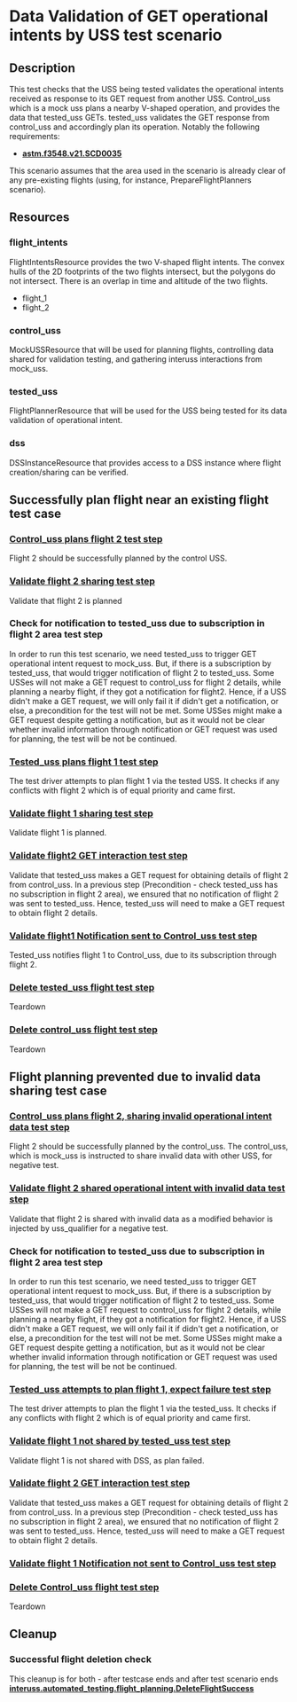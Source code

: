# Data Validation of GET operational intents by USS test scenario

## Description
This test checks that the USS being tested validates the operational intents received as response to its GET request from another USS.
Control_uss which is a mock uss plans a nearby V-shaped operation, and provides the data that tested_uss GETs.
tested_uss validates the GET response from control_uss and accordingly plan its operation.
Notably the following requirements:

- **[astm.f3548.v21.SCD0035](../../../../requirements/astm/f3548/v21.md)**

This scenario assumes that the area used in the scenario is already clear of any pre-existing flights (using, for instance, PrepareFlightPlanners scenario).

## Resources
### flight_intents
FlightIntentsResource provides the two V-shaped flight intents.
The convex hulls of the 2D footprints of the two flights intersect, but the polygons do not intersect.
There is an overlap in time and altitude of the two flights.
- flight_1
- flight_2

### control_uss
MockUSSResource that will be used for planning flights, controlling data shared for validation testing, and gathering interuss interactions from mock_uss.

### tested_uss
FlightPlannerResource that will be used for the USS being tested for its data validation of operational intent.

### dss
DSSInstanceResource that provides access to a DSS instance where flight creation/sharing can be verified.

## Successfully plan flight near an existing flight test case

### [Control_uss plans flight 2 test step](../../../flight_planning/plan_flight_intent.md)
Flight 2 should be successfully planned by the control USS.

### [Validate flight 2 sharing test step](../validate_shared_operational_intent.md)
Validate that flight 2 is planned

### Check for notification to tested_uss due to subscription in flight 2 area test step
In order to run this test scenario, we need tested_uss to trigger GET operational intent request to mock_uss.
But, if there is a subscription by tested_uss, that would trigger notification of flight 2 to tested_uss.
Some USSes will not make a GET request to control_uss for flight 2 details, while planning a nearby flight,
if they got a notification for flight2. Hence, if a USS didn't make a GET request, we will only fail it if didn't get
a notification, or else, a precondition for the test will not be met. Some USSes might make a GET request despite getting
a notification, but as it would not be clear whether invalid information through notification or GET request was used for planning,
the test will be not be continued.

### [Tested_uss plans flight 1 test step](../../../flight_planning/plan_flight_intent.md)
The test driver attempts to plan flight 1 via the tested USS. It checks if any conflicts with flight 2
which is of equal priority and came first.

### [Validate flight 1 sharing test step](../validate_shared_operational_intent.md)
Validate flight 1 is planned.

### [Validate flight2 GET interaction test step](test_steps/validate_get_operational_intent.md)
Validate that tested_uss makes a GET request for obtaining details of flight 2 from control_uss.
In a previous step (Precondition - check tested_uss has no subscription in flight 2 area), we ensured that no notification of flight 2 was sent to tested_uss.
Hence, tested_uss will need to make a GET request to obtain flight 2 details.

### [Validate flight1 Notification sent to Control_uss test step](test_steps/validate_notification_operational_intent.md)
Tested_uss notifies flight 1 to Control_uss, due to its subscription through flight 2.

### [Delete tested_uss flight test step](../../../flight_planning/delete_flight_intent.md)
Teardown

### [Delete control_uss flight test step](../../../flight_planning/delete_flight_intent.md)
Teardown

## Flight planning prevented due to invalid data sharing test case
### [Control_uss plans flight 2, sharing invalid operational intent data test step](../../../flight_planning/plan_flight_intent.md)
Flight 2 should be successfully planned by the control_uss.
The control_uss, which is mock_uss is instructed to share invalid data with other USS, for negative test.

### [Validate flight 2 shared operational intent with invalid data test step](test_steps/validate_sharing_operational_intent_but_with_invalid_interuss_data.md)
Validate that flight 2 is shared with invalid data as a modified behavior is injected by uss_qualifier for a negative test.

### Check for notification to tested_uss due to subscription in flight 2 area test step
In order to run this test scenario, we need tested_uss to trigger GET operational intent request to mock_uss.
But, if there is a subscription by tested_uss, that would trigger notification of flight 2 to tested_uss.
Some USSes will not make a GET request to control_uss for flight 2 details, while planning a nearby flight,
if they got a notification for flight2. Hence, if a USS didn't make a GET request, we will only fail it if didn't get
a notification, or else, a precondition for the test will not be met. Some USSes might make a GET request despite getting
a notification, but as it would not be clear whether invalid information through notification or GET request was used for planning,
the test will be not be continued.

### [Tested_uss attempts to plan flight 1, expect failure test step](test_steps/plan_flight_intent_expect_failed.md)
The test driver attempts to plan the flight 1 via the tested_uss. It checks if any conflicts with flight 2
which is of equal priority and came first.

### [Validate flight 1 not shared by tested_uss test step](../validate_not_shared_operational_intent.md)
Validate flight 1 is not shared with DSS, as plan failed.

### [Validate flight 2 GET interaction test step](test_steps/validate_get_operational_intent.md)
Validate that tested_uss makes a GET request for obtaining details of flight 2 from control_uss.
In a previous step (Precondition - check tested_uss has no subscription in flight 2 area), we ensured that no notification of flight 2 was sent to tested_uss.
Hence, tested_uss will need to make a GET request to obtain flight 2 details.

### [Validate flight 1 Notification not sent to Control_uss test step](test_steps/validate_no_notification_operational_intent.md)

### [Delete Control_uss flight test step](../../../flight_planning/delete_flight_intent.md)
Teardown

## Cleanup
### Successful flight deletion check
This cleanup is for both - after testcase ends and after test scenario ends
**[interuss.automated_testing.flight_planning.DeleteFlightSuccess](../../../../requirements/interuss/automated_testing/flight_planning.md)**
